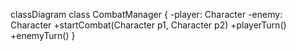 classDiagram
    class CombatManager {
	-player: Character
	-enemy: Character
	+startCombat(Character p1, Character p2)
	+playerTurn()
	+enemyTurn()
    }